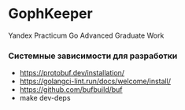 # GophKeeper
Yandex Practicum Go Advanced Graduate Work


### Системные зависимости для разработки
- https://protobuf.dev/installation/
- https://golangci-lint.run/docs/welcome/install/
- https://github.com/bufbuild/buf
- make dev-deps